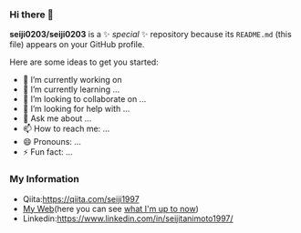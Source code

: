 ### Hi there 👋


**seiji0203/seiji0203** is a ✨ _special_ ✨ repository because its `README.md` (this file) appears on your GitHub profile.

Here are some ideas to get you started:

- 🔭 I’m currently working on 
- 🌱 I’m currently learning ...
- 👯 I’m looking to collaborate on ...
- 🤔 I’m looking for help with ...
- 💬 Ask me about ...
- 📫 How to reach me: ...
- 😄 Pronouns: ...
- ⚡ Fun fact: ...


### My Information
- Qiita:https://qiita.com/seiji1997
- [My Web](https://www.seijitanimoto1997.com/)(here you can see [what I'm up to now]())
- Linkedin:https://www.linkedin.com/in/seijitanimoto1997/
